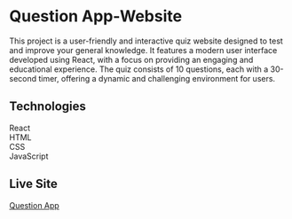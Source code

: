 # Question App-Website

This project is a user-friendly and interactive quiz website designed to test and improve your general knowledge. It features a modern user interface developed using React, with a focus on providing an engaging and educational experience. The quiz consists of 10 questions, each with a 30-second timer, offering a dynamic and challenging environment for users.

## Technologies

React<br>
HTML<br>
CSS<br>
JavaScript<br>

## Live Site

[Question App](https://ahmeddogan-question-app.netlify.app/ "Visit Question App")